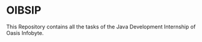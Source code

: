 # OIBSIP
This Repository contains all the tasks of the Java Development Internship of Oasis Infobyte.
